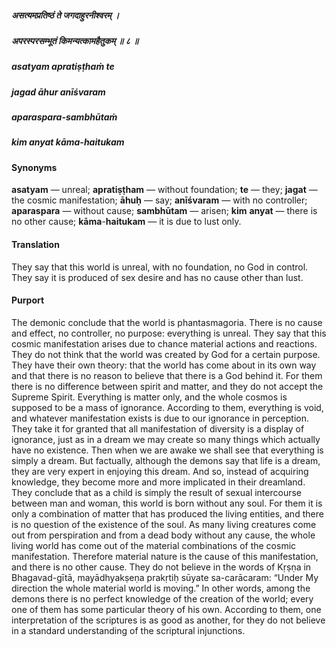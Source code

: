 ##### असत्यमप्रतिष्ठं ते जगदाहुरनीश्वरम् ।
##### अपरस्परसम्भूतं किमन्यत्कामहैतुकम् ॥ ८ ॥

##### asatyam apratiṣṭhaṁ te
##### jagad āhur anīśvaram
##### aparaspara-sambhūtaṁ
##### kim anyat kāma-haitukam

#### Synonyms

**asatyam** — unreal; **apratiṣṭham** — without foundation; **te** — they; **jagat** — the cosmic manifestation; **āhuḥ** — say; **anīśvaram** — with no controller; **aparaspara** — without cause; **sambhūtam** — arisen; **kim** **anyat** — there is no other cause; **kāma**-**haitukam** — it is due to lust only.

#### Translation

They say that this world is unreal, with no foundation, no God in control. They say it is produced of sex desire and has no cause other than lust.

#### Purport

The demonic conclude that the world is phantasmagoria. There is no cause and effect, no controller, no purpose: everything is unreal. They say that this cosmic manifestation arises due to chance material actions and reactions. They do not think that the world was created by God for a certain purpose. They have their own theory: that the world has come about in its own way and that there is no reason to believe that there is a God behind it. For them there is no difference between spirit and matter, and they do not accept the Supreme Spirit. Everything is matter only, and the whole cosmos is supposed to be a mass of ignorance. According to them, everything is void, and whatever manifestation exists is due to our ignorance in perception. They take it for granted that all manifestation of diversity is a display of ignorance, just as in a dream we may create so many things which actually have no existence. Then when we are awake we shall see that everything is simply a dream. But factually, although the demons say that life is a dream, they are very expert in enjoying this dream. And so, instead of acquiring knowledge, they become more and more implicated in their dreamland. They conclude that as a child is simply the result of sexual intercourse between man and woman, this world is born without any soul. For them it is only a combination of matter that has produced the living entities, and there is no question of the existence of the soul. As many living creatures come out from perspiration and from a dead body without any cause, the whole living world has come out of the material combinations of the cosmic manifestation. Therefore material nature is the cause of this manifestation, and there is no other cause. They do not believe in the words of Kṛṣṇa in Bhagavad-gītā, mayādhyakṣeṇa prakṛtiḥ sūyate sa-carācaram: “Under My direction the whole material world is moving.” In other words, among the demons there is no perfect knowledge of the creation of the world; every one of them has some particular theory of his own. According to them, one interpretation of the scriptures is as good as another, for they do not believe in a standard understanding of the scriptural injunctions.